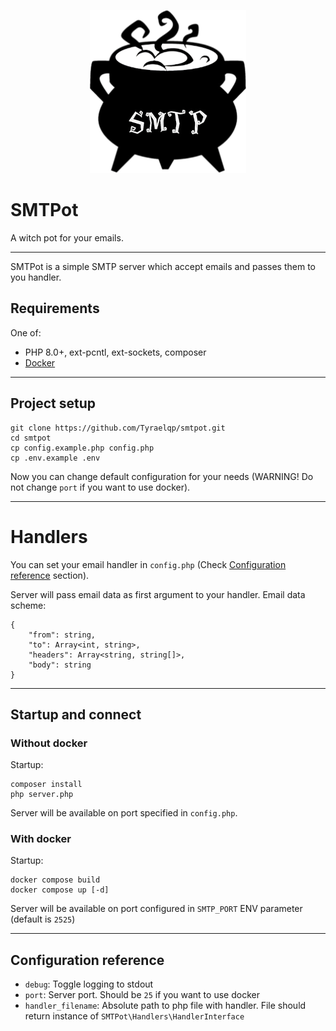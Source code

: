 <p align="center">
    <img src="logo.png" alt="SMTPot">
</p>

# SMTPot
A witch pot for your emails.

___

SMTPot is a simple SMTP server which accept emails and passes them to you handler.

## Requirements

One of:

* PHP 8.0+, ext-pcntl, ext-sockets, composer
* [Docker](https://www.docker.com)

---

## Project setup

```shell
git clone https://github.com/Tyraelqp/smtpot.git
cd smtpot
cp config.example.php config.php
cp .env.example .env
```

Now you can change default configuration for your needs (WARNING! Do not change `port` if you want to use docker).

---

# Handlers

You can set your email handler in `config.php` (Check [Configuration reference](#configuration-reference) section).

Server will pass email data as first argument to your handler. Email data scheme:

```
{
    "from": string,
    "to": Array<int, string>,
    "headers": Array<string, string[]>,
    "body": string
}
```

---

## Startup and connect

### Without docker

Startup:

```shell
composer install
php server.php
```

Server will be available on port specified in `config.php`.

### With docker

Startup:

```shell
docker compose build
docker compose up [-d]
```

Server will be available on port configured in `SMTP_PORT` ENV parameter (default is `2525`)

---

## Configuration reference

* `debug`: Toggle logging to stdout
* `port`: Server port. Should be `25` if you want to use docker
* `handler_filename`: Absolute path to php file with handler. File should return instance of `SMTPot\Handlers\HandlerInterface`
